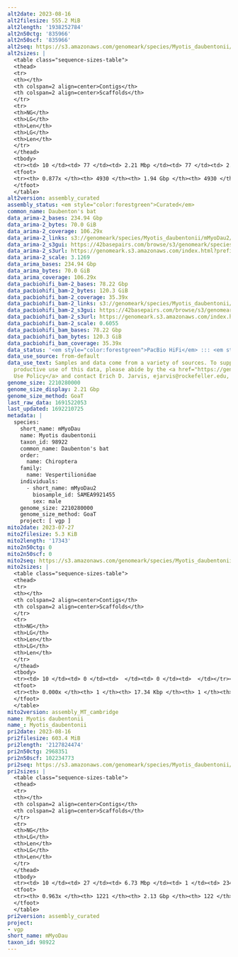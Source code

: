 ```yaml
---
alt2date: 2023-08-16
alt2filesize: 555.2 MiB
alt2length: '1938252784'
alt2n50ctg: '835966'
alt2n50scf: '835966'
alt2seq: https://s3.amazonaws.com/genomeark/species/Myotis_daubentonii/mMyoDau2/assembly_curated/mMyoDau2.alt.cur.20230816.fasta.gz
alt2sizes: |
  <table class="sequence-sizes-table">
  <thead>
  <tr>
  <th></th>
  <th colspan=2 align=center>Contigs</th>
  <th colspan=2 align=center>Scaffolds</th>
  </tr>
  <tr>
  <th>NG</th>
  <th>LG</th>
  <th>Len</th>
  <th>LG</th>
  <th>Len</th>
  </tr>
  </thead>
  <tbody>
  <tr><td> 10 </td><td> 77 </td><td> 2.21 Mbp </td><td> 77 </td><td> 2.21 Mbp </td></tr><tr><td> 20 </td><td> 192 </td><td> 1.70 Mbp </td><td> 192 </td><td> 1.70 Mbp </td></tr><tr><td> 30 </td><td> 338 </td><td> 1.34 Mbp </td><td> 338 </td><td> 1.34 Mbp </td></tr><tr><td> 40 </td><td> 523 </td><td> 1.06 Mbp </td><td> 523 </td><td> 1.06 Mbp </td></tr><tr style="background-color:#cccccc;"><td> 50 </td><td> 756 </td><td> 0.84 Mbp </td><td> 756 </td><td> 0.84 Mbp </td></tr><tr><td> 60 </td><td> 1066 </td><td> 0.61 Mbp </td><td> 1066 </td><td> 0.61 Mbp </td></tr><tr><td> 70 </td><td> 1492 </td><td> 426.56 Kbp </td><td> 1492 </td><td> 426.56 Kbp </td></tr><tr><td> 80 </td><td> 2199 </td><td> 213.68 Kbp </td><td> 2199 </td><td> 213.68 Kbp </td></tr><tr><td> 90 </td><td> 0 </td><td>  </td><td> 0 </td><td>  </td></tr><tr><td> 100 </td><td> 0 </td><td>  </td><td> 0 </td><td>  </td></tr></tbody>
  <tfoot>
  <tr><th> 0.877x </th><th> 4930 </th><th> 1.94 Gbp </th><th> 4930 </th><th> 1.94 Gbp </th></tr>
  </tfoot>
  </table>
alt2version: assembly_curated
assembly_status: <em style="color:forestgreen">Curated</em>
common_name: Daubenton's bat
data_arima-2_bases: 234.94 Gbp
data_arima-2_bytes: 70.0 GiB
data_arima-2_coverage: 106.29x
data_arima-2_links: s3://genomeark/species/Myotis_daubentonii/mMyoDau2/genomic_data/arima/<br>
data_arima-2_s3gui: https://42basepairs.com/browse/s3/genomeark/species/Myotis_daubentonii/mMyoDau2/genomic_data/arima/
data_arima-2_s3url: https://genomeark.s3.amazonaws.com/index.html?prefix=species/Myotis_daubentonii/mMyoDau2/genomic_data/arima/
data_arima-2_scale: 3.1269
data_arima_bases: 234.94 Gbp
data_arima_bytes: 70.0 GiB
data_arima_coverage: 106.29x
data_pacbiohifi_bam-2_bases: 78.22 Gbp
data_pacbiohifi_bam-2_bytes: 120.3 GiB
data_pacbiohifi_bam-2_coverage: 35.39x
data_pacbiohifi_bam-2_links: s3://genomeark/species/Myotis_daubentonii/mMyoDau2/genomic_data/pacbio_hifi/<br>
data_pacbiohifi_bam-2_s3gui: https://42basepairs.com/browse/s3/genomeark/species/Myotis_daubentonii/mMyoDau2/genomic_data/pacbio_hifi/
data_pacbiohifi_bam-2_s3url: https://genomeark.s3.amazonaws.com/index.html?prefix=species/Myotis_daubentonii/mMyoDau2/genomic_data/pacbio_hifi/
data_pacbiohifi_bam-2_scale: 0.6055
data_pacbiohifi_bam_bases: 78.22 Gbp
data_pacbiohifi_bam_bytes: 120.3 GiB
data_pacbiohifi_bam_coverage: 35.39x
data_status: '<em style="color:forestgreen">PacBio HiFi</em> ::: <em style="color:forestgreen">Arima</em>'
data_use_source: from-default
data_use_text: Samples and data come from a variety of sources. To support fair and
  productive use of this data, please abide by the <a href="https://genome10k.soe.ucsc.edu/data-use-policies/">Data
  Use Policy</a> and contact Erich D. Jarvis, ejarvis@rockefeller.edu, with any questions.
genome_size: 2210280000
genome_size_display: 2.21 Gbp
genome_size_method: GoaT
last_raw_data: 1691522053
last_updated: 1692210725
metadata: |
  species:
    short_name: mMyoDau
    name: Myotis daubentonii
    taxon_id: 98922
    common_name: Daubenton's bat
    order:
      name: Chiroptera
    family:
      name: Vespertilionidae
    individuals:
      - short_name: mMyoDau2
        biosample_id: SAMEA9921455
        sex: male
    genome_size: 2210280000
    genome_size_method: GoaT
    project: [ vgp ]
mito2date: 2023-07-27
mito2filesize: 5.3 KiB
mito2length: '17343'
mito2n50ctg: 0
mito2n50scf: 0
mito2seq: https://s3.amazonaws.com/genomeark/species/Myotis_daubentonii/mMyoDau2/assembly_MT_cambridge/mMyoDau2.MT.20230727.fasta.gz
mito2sizes: |
  <table class="sequence-sizes-table">
  <thead>
  <tr>
  <th></th>
  <th colspan=2 align=center>Contigs</th>
  <th colspan=2 align=center>Scaffolds</th>
  </tr>
  <tr>
  <th>NG</th>
  <th>LG</th>
  <th>Len</th>
  <th>LG</th>
  <th>Len</th>
  </tr>
  </thead>
  <tbody>
  <tr><td> 10 </td><td> 0 </td><td>  </td><td> 0 </td><td>  </td></tr><tr><td> 20 </td><td> 0 </td><td>  </td><td> 0 </td><td>  </td></tr><tr><td> 30 </td><td> 0 </td><td>  </td><td> 0 </td><td>  </td></tr><tr><td> 40 </td><td> 0 </td><td>  </td><td> 0 </td><td>  </td></tr><tr style="background-color:#cccccc;"><td> 50 </td><td> 0 </td><td style="background-color:#ff8888;">  </td><td> 0 </td><td style="background-color:#ff8888;">  </td></tr><tr><td> 60 </td><td> 0 </td><td>  </td><td> 0 </td><td>  </td></tr><tr><td> 70 </td><td> 0 </td><td>  </td><td> 0 </td><td>  </td></tr><tr><td> 80 </td><td> 0 </td><td>  </td><td> 0 </td><td>  </td></tr><tr><td> 90 </td><td> 0 </td><td>  </td><td> 0 </td><td>  </td></tr><tr><td> 100 </td><td> 0 </td><td>  </td><td> 0 </td><td>  </td></tr></tbody>
  <tfoot>
  <tr><th> 0.000x </th><th> 1 </th><th> 17.34 Kbp </th><th> 1 </th><th> 17.34 Kbp </th></tr>
  </tfoot>
  </table>
mito2version: assembly_MT_cambridge
name: Myotis daubentonii
name_: Myotis_daubentonii
pri2date: 2023-08-16
pri2filesize: 603.4 MiB
pri2length: '2127824474'
pri2n50ctg: 2968351
pri2n50scf: 102234773
pri2seq: https://s3.amazonaws.com/genomeark/species/Myotis_daubentonii/mMyoDau2/assembly_curated/mMyoDau2.pri.cur.20230816.fasta.gz
pri2sizes: |
  <table class="sequence-sizes-table">
  <thead>
  <tr>
  <th></th>
  <th colspan=2 align=center>Contigs</th>
  <th colspan=2 align=center>Scaffolds</th>
  </tr>
  <tr>
  <th>NG</th>
  <th>LG</th>
  <th>Len</th>
  <th>LG</th>
  <th>Len</th>
  </tr>
  </thead>
  <tbody>
  <tr><td> 10 </td><td> 27 </td><td> 6.73 Mbp </td><td> 1 </td><td> 234.11 Mbp </td></tr><tr><td> 20 </td><td> 62 </td><td> 5.78 Mbp </td><td> 2 </td><td> 222.57 Mbp </td></tr><tr><td> 30 </td><td> 105 </td><td> 4.61 Mbp </td><td> 3 </td><td> 220.08 Mbp </td></tr><tr><td> 40 </td><td> 159 </td><td> 3.61 Mbp </td><td> 5 </td><td> 116.92 Mbp </td></tr><tr style="background-color:#cccccc;"><td> 50 </td><td> 226 </td><td style="background-color:#88ff88;"> 2.97 Mbp </td><td> 7 </td><td style="background-color:#88ff88;"> 102.23 Mbp </td></tr><tr><td> 60 </td><td> 311 </td><td> 2.38 Mbp </td><td> 9 </td><td> 95.74 Mbp </td></tr><tr><td> 70 </td><td> 417 </td><td> 1.81 Mbp </td><td> 12 </td><td> 82.56 Mbp </td></tr><tr><td> 80 </td><td> 557 </td><td> 1.36 Mbp </td><td> 15 </td><td> 59.70 Mbp </td></tr><tr><td> 90 </td><td> 775 </td><td> 0.72 Mbp </td><td> 19 </td><td> 44.30 Mbp </td></tr><tr><td> 100 </td><td> 0 </td><td>  </td><td> 0 </td><td>  </td></tr></tbody>
  <tfoot>
  <tr><th> 0.963x </th><th> 1221 </th><th> 2.13 Gbp </th><th> 122 </th><th> 2.13 Gbp </th></tr>
  </tfoot>
  </table>
pri2version: assembly_curated
project:
- vgp
short_name: mMyoDau
taxon_id: 98922
---
```

